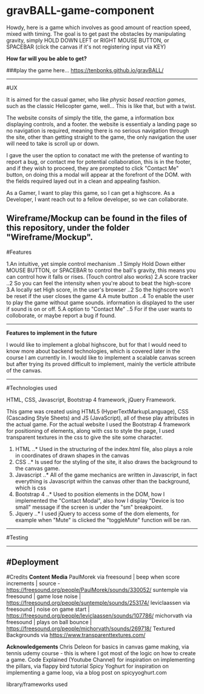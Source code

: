 # gravBALL-game-component

Howdy, here is a game which involves as good amount of reaction speed, mixed with timing.
The goal is to get past the obstacles by manipulating gravity, simply HOLD DOWN LEFT or RIGHT MOUSE BUTTON, or SPACEBAR (click the canvas if it's not registering input via KEY)

**How far will you be able to get?**

###play the game here...  https://tenbonks.github.io/gravBALL/

---

#UX

It is aimed for the casual gamer, who like *physic based reaction games*, such as the classic Helicopter game, well... This is like that, but with a twist. 

The website consits of simply the title, the game, a information box displaying controls, and a footer. the website is essentialy a landing page so no navigation is required, meaning there is no serious navigation through the site, other than getting straight to the game, the only navigation the user will need to take is scroll up or down.

I gave the user the option to conatact me with the pretense of wanting to report a bug, or contact me for potential collaboration, this is in the footer, and if they wish to proceed, they are prompted to click "Contact Me" button, on doing this a modal will appear at the forefront of the DOM. with the fields required layed out in a clean and appealing fashion.

As a Gamer, I want to play this game, so I can get a highscore.
As a Developer, I want reach out to a fellow developer, so we can collaborate.

Wireframe/Mockup can be found in the files of this repository, under the folder "Wireframe/Mockup".
---

#Features

1.An intuitive, yet simple control mechanism
..1 Simply Hold Down either MOUSE BUTTON, or SPACEBAR to control the ball's gravity, this means you can control how it falls or rises. (Touch control also works)
2.A score tracker
..2 So you can feel the intensity when you're about to beat the high-score
3.A locally set High score, in the user's browser
..2 So the highscore won't be reset if the user closes the game
4.A mute button
..4 To enable the user to play the game without game sounds. information is displayed to the user if sound is on or off.
5.A option to "Contact Me"
..5 For if the user wants to colloborate, or maybe report a bug if found.



---
**Features to implement in the future**

I would like to implement a global highscore, but for that I would need to know more about backend technologies, which is covered later in the course I am currently in.
I would like to implement a scalable canvas screen but after trying its proved difficult to implement, mainly the verticle attribute of the canvas.


---
#Technologies used

HTML, CSS, Javascript, Bootstrap 4 framework, jQuery Framework.

This game was created using HTML5 (HyperTextMarkupLanguage), CSS (Cascading Style Sheets) and JS (JavaScript), all of these play attributes in the actual game. For the actual website I used the Bootstrap 4 framework for positioning of elements, along with css to style the page, I used transparent textures in the css to give the site some character.

1. HTML
..* Used in the structuring of the index.html file, also plays a role in coordinates of drawn shapes in the canvas
2. CSS
..* Is used for the styling of the site, it also draws the background to the canvas game.
3. Javascript
..* All of the game mechanics are written in Javascript, in fact everything is Javascript within the canvas other than the background, which is css
4. Bootstrap 4 
..* Used to position elements in the DOM, how I implemented the "Contact Modal", also how I display "Device is too small" message if the screen is under the "sm" breakpoint.
5. Jquery
..* I used jQuery to access some of the dom elements, for example when "Mute" is clicked the "toggleMute" function will be ran. 

--- 
#Testing


---
#Deployment
---
#Credits
**Content**
**Media**
PaulMorek via freesound | beep when score increments | source - https://freesound.org/people/PaulMorek/sounds/330052/
suntemple via freesound | game lose noise | https://freesound.org/people/suntemple/sounds/253174/
leviclaassen via freesound | noise on game start | https://freesound.org/people/leviclaassen/sounds/107786/
michorvath via freesound | plays on ball bounce | https://freesound.org/people/michorvath/sounds/269718/
Textured Backgrounds via https://www.transparenttextures.com/

**Acknowledgements**
Chris Deleon for basics in canvas game making, via tennis udemy course - this is where I got most of the logic on how to create a game.
Code Explained (Youtube Channel) for inspiration on implementing the pillars, via flappy bird tutorial
Spicy Yoghurt for inspiration on implementing a game loop, via a blog post on spicyyoghurt.com


library/frameworks used
